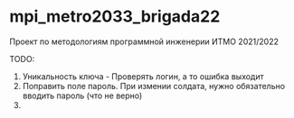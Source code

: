 # mpi_metro2033_brigada22
Проект по методологиям программной инженерии ИТМО 2021/2022

TODO:
1. Уникальность ключа - Проверять логин, а то ошибка выходит
2. Поправить поле пароль. При измении солдата, нужно обязательно вводить пароль (что не верно)
3. 




